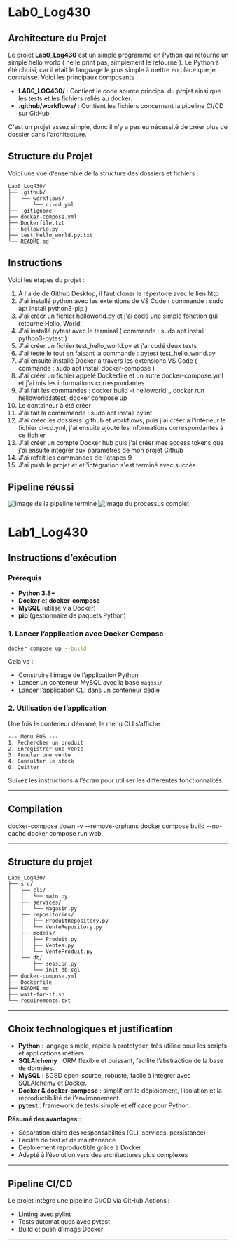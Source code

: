 # Lab0_Log430
## Architecture du Projet

Le projet **Lab0_Log430** est un simple programme en Python qui retourne un simple hello world ( ne le print pas, simplement le retourne ). Le Python à été choisi, car il était le language le plus simple à mettre en place que je connaisse. Voici les principaux composants :

- **LAB0_LOG430/** : Contient le code source principal du projet ainsi que les tests et les fichiers reliés au docker.
- **.github/workflows/** : Contient les fichiers concernant la pipeline CI/CD sur GitHub

C'est un projet assez simple, donc il n'y a pas eu nécessité de créer plus de dossier dans l'architecture.

## Structure du Projet

Voici une vue d'ensemble de la structure des dossiers et fichiers :

```
Lab0_Log430/
├── .github/
│   └── workflows/
│       └── ci-cd.yml
├── .gitignore
├── docker-compose.yml
├── Dockerfile.txt
├── hellowrld.py
├── test_hello_world.py.txt
└── README.md
```
## Instructions

Voici les étapes du projet :
1. À l'aide de Github Desktop, il faut cloner le répertoire avec le lien http
2. J'ai installé python avec les extentions de VS Code ( commande : sudo apt install python3-pip )
3. J'ai créer un fichier helloworld.py et j'ai codé une simple fonction qui retourne Hello, World!
4. J'ai installé pytest avec le terminal ( commande : sudo apt install python3-pytest )
5. J'ai créer un fichier test_hello_world.py et j'ai codé deux tests
6. J'ai testé le tout en faisant la commande : pytest test_hello_world.py
7. J'ai ensuite installé Docker à travers les extensions VS Code ( commande : sudo apt install docker-compose )
8. J'ai créer un fichier appelé Dockerfile et un autre docker-compose.yml et j'ai mis les informations correspondantes
9. J'ai fait les commandes : docker build -t helloworld ., docker run helloworld:latest, docker compose up
10. Le containeur à été créer
11. J'ai fait la commmande : sudo apt install pylint
12. J'ai créer les dossiers .github et workflows, puis j'ai créer à l'intérieur le fichier ci-cd.yml, j'ai ensuite ajouté les informations correspondantes à ce fichier
13. J'ai créer un compte Docker hub puis j'ai créer mes access tokens que j'ai ensuite intégrér aux paramètres de mon projet Github
14. J'ai refait les commandes de l'étapes 9
15. J'ai push le projet et etl'intégration s'est terminé avec succès

## Pipeline réussi
![Image de la pipeline terminé](Images/Lab0/PipelineCICDRéussi.png)
![Image du processus complet](Images/Lab0/PipelineCICDRéussi2.png)

# Lab1_Log430
## Instructions d’exécution

### Prérequis

- **Python 3.8+**
- **Docker** et **docker-compose**
- **MySQL** (utilisé via Docker)
- **pip** (gestionnaire de paquets Python)

### 1. Lancer l’application avec Docker Compose

```bash
docker compose up --build
```

Cela va :
- Construire l’image de l’application Python
- Lancer un conteneur MySQL avec la base `magasin`
- Lancer l’application CLI dans un conteneur dédié

### 2. Utilisation de l’application

Une fois le conteneur démarré, le menu CLI s’affiche :

```
--- Menu POS ---
1. Rechercher un produit
2. Enregistrer une vente
3. Annuler une vente
4. Consulter le stock
0. Quitter
```

Suivez les instructions à l’écran pour utiliser les différentes fonctionnalités.

---

## Compilation

docker-compose down -v --remove-orphans
docker compose build --no-cache
docker compose run web

---

## Structure du projet

```
Lab0_Log430/
├── src/
│   ├── cli/
│   │   └── main.py
│   ├── services/
│   │   └── Magasin.py
│   ├── repositories/
│   │   ├── ProduitRepository.py
│   │   └── VenteRepository.py
│   ├── models/
│   │   ├── Produit.py
│   │   ├── Ventes.py
│   │   └── VenteProduit.py
│   └── db/
│       ├── session.py
│       └── init_db.sql
├── docker-compose.yml
├── Dockerfile
├── README.md
├── wait-for-it.sh
└── requirements.txt
```

---

## Choix technologiques et justification

- **Python** : langage simple, rapide à prototyper, très utilisé pour les scripts et applications métiers.
- **SQLAlchemy** : ORM flexible et puissant, facilite l’abstraction de la base de données.
- **MySQL** : SGBD open-source, robuste, facile à intégrer avec SQLAlchemy et Docker.
- **Docker & docker-compose** : simplifient le déploiement, l’isolation et la reproductibilité de l’environnement.
- **pytest** : framework de tests simple et efficace pour Python.

**Résumé des avantages** :
- Séparation claire des responsabilités (CLI, services, persistance)
- Facilité de test et de maintenance
- Déploiement reproductible grâce à Docker
- Adapté à l’évolution vers des architectures plus complexes

---

## Pipeline CI/CD

Le projet intègre une pipeline CI/CD via GitHub Actions :
- Linting avec pylint
- Tests automatiques avec pytest
- Build et push d’image Docker

---